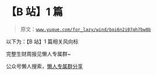 # 【B 站】1 篇

> 原文：[`www.yuque.com/for_lazy/wind/boi6n2i07qh7bw8b`](https://www.yuque.com/for_lazy/wind/boi6n2i07qh7bw8b)

以下为：【B 站】1 篇相关风向标

完整生财周报见懒人专属群~

公众号懒人搜索，[懒人专属群分享](https://lazybook.fun/#/blog/group)